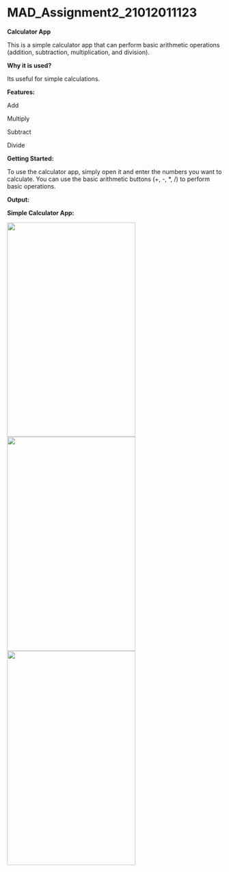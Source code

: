 # MAD_Assignment2_21012011123

**Calculator App**

This is a simple calculator app that can perform basic arithmetic operations (addition, subtraction, multiplication, and division).

**Why it is used?**

Its useful for simple calculations.

**Features:**

Add

Multiply

Subtract

Divide

**Getting Started:**

To use the calculator app, simply open it and enter the numbers you want to calculate. You can use the basic arithmetic buttons (+, -, *, /) to perform basic operations.

**Output:**

**Simple Calculator App:**

<img src=https://github.com/rutviprajapati16/MAD_Assignment2_21012011123/assets/97946004/b7817fa9-737d-4e5e-95b6-8771e984b009 height="500" width="300">



<img src=https://github.com/rutviprajapati16/MAD_Assignment2_21012011123/assets/97946004/a0fc11fe-d2a6-4e78-9d06-4360ae1cb1af height="500" width="300">



<img src=https://github.com/rutviprajapati16/MAD_Assignment2_21012011123/assets/97946004/a2f703ec-c56c-4cce-b521-7a7960591b24 height="500" width="300">










